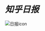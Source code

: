 # *知乎日报*
![日报icon](http://img.hb.aicdn.com/22386a04dab9e243bbc7b4b113a6cf332a46392e1ed42-XWSSR7_fw658)
